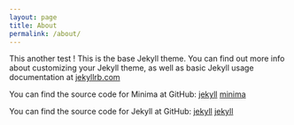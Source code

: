 ```yaml
---
layout: page
title: About
permalink: /about/
---
```


This another test !
This is the base Jekyll theme. You can find out more info about customizing your Jekyll theme, as well as basic Jekyll usage documentation at [jekyllrb.com](https://jekyllrb.com/)

You can find the source code for Minima at GitHub:
[jekyll][jekyll-organization]
[minima](https://github.com/jekyll/minima)

You can find the source code for Jekyll at GitHub:
[jekyll][jekyll-organization]
[jekyll](https://github.com/jekyll/jekyll)


[jekyll-organization]: https://github.com/jekyll
